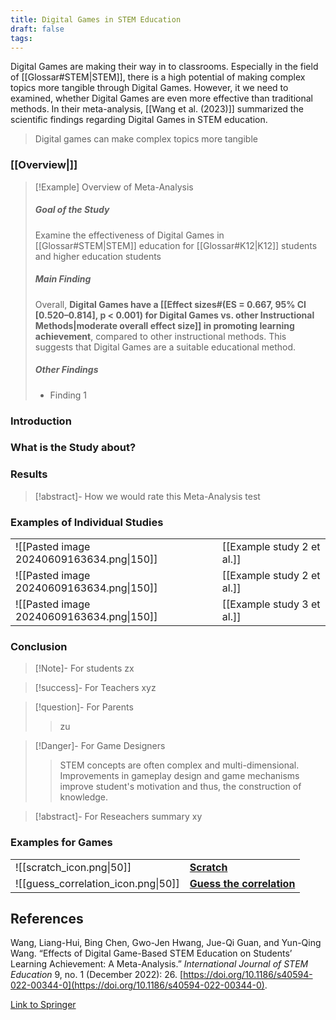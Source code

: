 ```yaml
---
title: Digital Games in STEM Education
draft: false
tags:
---
```



 Digital Games are making their way in to classrooms. Especially in the field of [[Glossar#STEM|STEM]], there is a high potential of making complex topics more tangible through Digital Games. However, it we need to examined, whether Digital Games are even more effective than traditional methods. In their meta-analysis, [[Wang et al. (2023)]] summarized the scientific findings regarding Digital Games in STEM education.

>Digital games can make complex topics more tangible 

### [[Overview|]]
>[!Example] Overview of Meta-Analysis
> ##### Goal of the Study
> Examine the effectiveness of Digital Games in [[Glossar#STEM|STEM]] education for [[Glossar#K12|K12]] students and higher education students 
> ##### Main Finding
> Overall, **Digital Games have a [[Effect sizes#(ES = 0.667, 95% CI [0.520–0.814], p < 0.001) for Digital Games vs. other Instructional Methods|moderate overall effect size]] in promoting learning achievement**, compared to other instructional methods. This suggests that Digital Games are a suitable educational method.
> ##### Other Findings
> - Finding 1


### Introduction

### What is the Study about?

### Results



>[!abstract]- How we would rate this Meta-Analysis
>test






### Examples of Individual Studies

|                                           |                            |
| ----------------------------------------- | -------------------------- |
| ![[Pasted image 20240609163634.png\|150]] | [[Example study 2 et al.]] |
| ![[Pasted image 20240609163634.png\|150]] | [[Example study 2 et al.]] |
| ![[Pasted image 20240609163634.png\|150]] | [[Example study 3 et al.]] |

### Conclusion

> [!Note]- For students
> zx

> [!success]- For Teachers
> xyz

> [!question]- For Parents
>> zu

>[!Danger]- For Game Designers
> >STEM concepts are often complex and multi-dimensional. Improvements in gameplay design and game mechanisms improve student's motivation and thus, the construction of knowledge. 

>[!abstract]- For Reseachers
>summary xy


### Examples for Games

|                                     |                                                                  |
| ----------------------------------- | ---------------------------------------------------------------- |
|  ![[scratch_icon.png\|50]]          | **[Scratch](https://scratch.mit.edu)**                           |
| ![[guess_correlation_icon.png\|50]] | **[Guess the correlation](https://www.guessthecorrelation.com)** |


## References

Wang, Liang-Hui, Bing Chen, Gwo-Jen Hwang, Jue-Qi Guan, and Yun-Qing Wang. “Effects of Digital Game-Based STEM Education on Students’ Learning Achievement: A Meta-Analysis.” _International Journal of STEM Education_ 9, no. 1 (December 2022): 26. [https://doi.org/10.1186/s40594-022-00344-0](https://doi.org/10.1186/s40594-022-00344-0).

[Link to Springer](https://stemeducationjournal.springeropen.com/articles/10.1186/s40594-022-00344-0)